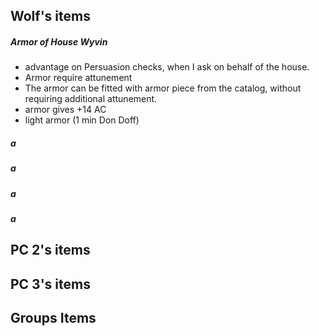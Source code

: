 ## Wolf's items
##### Armor of House Wyvin
- advantage on Persuasion checks, when I ask on behalf of the house.
- Armor require attunement
- The armor can be fitted with armor piece from the catalog, without requiring additional attunement.
- armor gives +14 AC
- light armor (1 min Don Doff)

##### a
##### a
##### a
##### a

## PC 2's items


## PC 3's items




## Groups Items
